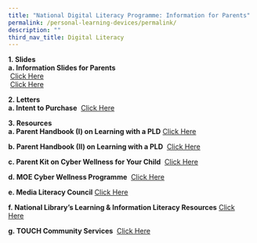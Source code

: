 ```yaml
---
title: "National Digital Literacy Programme: Information for Parents"
permalink: /personal-learning-devices/permalink/
description: ""
third_nav_title: Digital Literacy
---
```






**1. Slides**  
**a. Information Slides for Parents**  
 [Click Here](https://go.gov.sg/wgspdlp-parentinfo)   
 [Click Here](https://go.gov.sg/wgspdlp-parent2) 

**2. Letters**  
**a. Intent to Purchase**  
[Click Here](https://go.gov.sg/pdlpadmin)

**3. Resources**  
**a. Parent Handbook (I) on Learning with a PLD** 
[Click Here](https://go.gov.sg/wgspdlp-handbook1) 

**b. Parent Handbook (II) on Learning with a PLD**   [Click Here](https://go.gov.sg/wgspdlp-handbook2)

**c. Parent Kit on Cyber Wellness for Your Child**   [Click Here](https://go.gov.sg/moe-cyber-wellness) 

**d. MOE Cyber Wellness Programme**    [Click Here](https://www.moe.gov.sg/programmes/cyber-wellness/) 

**e. Media Literacy Council** [Click Here](https://go.gov.sg/better-internet-sg/) 

**f. National Library’s Learning & Information Literacy Resources** [Click Here](https://sure.nlb.gov.sg/)  

**g. TOUCH Community Services**   [Click Here](https://help123.sg/)